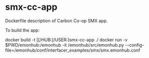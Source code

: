 # smx-cc-app

Dockerfile description of Carbon Co-op SMX app.

To build the app:

docker build -t [[/HUB:]/USER:]smx-cc-app ./
docker run -v $PWD/emonhub:/emonhub -it /emonhub/src/emonhub.py --config-file=/emonhub/conf/interfacer_examples/smx/smx.emonhub.conf
